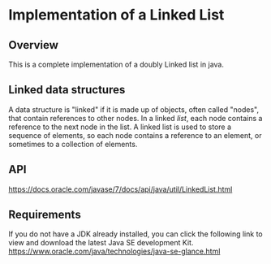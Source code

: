 # Implementation of a Linked List

## Overview
This is a complete implementation of a doubly Linked list in java. 

## Linked data structures
A data structure is "linked" if it is made up of objects, often called "nodes", that contain references to other nodes. In a linked *list*, each node contains a reference to the next node in the list. A linked list is used to store a sequence of elements, so each node contains a reference to an element, or sometimes to a collection of elements.

## API
https://docs.oracle.com/javase/7/docs/api/java/util/LinkedList.html 

## Requirements
If you do not have a JDK already installed, you can click the following link to view and download the latest Java SE development Kit.
https://www.oracle.com/java/technologies/java-se-glance.html 
